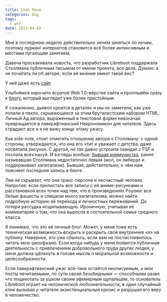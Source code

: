 ```yaml
---
title: Leah Rowe
categories: Dag
tags:
  - wtf
date: 2021-04-03
---
```


Мне в последнюю неделю действительно нечем заняться по ночам, поэтому луркинг интернетов становится всё более интенсивным и местами пугающим занятием.

Давеча проскакивала новость, что разработчик Libreboot поддержала Столлмана публичным письмом от имени проекта, все дела. Думаю: а не почитать ли об авторе, если её мнение имеет такой вес?

У неё даже есть [сайт](https://vimuser.org/).

Улыбнёмся нарочито всратой Web 1.0-вёрстке сайта и проплывём сразу к [блогу](https://blog.vimuser.org/), который выглядит уже более пристойным.

К сожалению, дьявол кроется в деталях и мы не заметили, как уже попали в пекло, скрывающееся за этим бруталистским набором HTML. Личный Ад автора, выраженный в текстовой форме невзначай превращается в лавкрафтианский Некрономикон для читателя. Здесь страдают все и я не вижу конца этому ужасу.

Как side-note, стоит отметить отношение автора к Столлману: с одной стороны, утверждается, что она его чтит и уважает с детства, даже посвятила рисунок. С другой, не так давно устроила скандал с FSF и послала всех нахуй. И взгляды вообще: [бывшая коммунистка](https://web.archive.org/web/20180601000000*/https://blog.vimuser.org/communism.html), ранее называвшая Столлмана недостаточно левым (мол, он либерал и поддерживает капитализм). Бывшая, действительно, о чём нам поясняет последняя запись в блоге.

Лия не скрывает, что она транс-персона и несчастный человек. Напротив: если пролистать все записи с её аниме-рисунками и расстановкой всех точек над тем, что в произведениях Роулинг все белые фашисты и слишком много капитализма, можно найти подробную историю её перехода и личностных переживаний. До потери рассудка исщипывающую. Ироничную, учитывая её комментарий о том, что она выросла в состоятельной семье среднего класса.

Я понимаю, что это её личный блог. Может, у меня тоже есть техническая возможность вскрыть и раскрыть своё внутреннее «я» на публику. Наверное, это уже сбылось, если вам не посчастливилось читать мою шизофазию. Если когда-нибудь у меня появится публичная деятельность с привлечением добровольного труда других людей, у меня должна щёлкнуть в голове мысль о моральной возможности и целесообразности.

Если лавкрафтианский ужас всё-таки остаётся неописуемым, а мои посты нечитаемыми, по сути своей безобидными — способными разве что пощекотать за ушком своим эфемерным щупальцем, то основатель Libreboot играет на человеческой любознательности, в один случайный клик вызывая у читателя экзистенциальный кризис и разрушая его веру в человечество.

